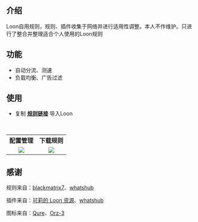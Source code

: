 ## 介绍
Loon自用规则，规则、插件收集于网络并进行适用性调整。本人不作维护。只进行了整合并整理适合个人使用的Loon规则

## 功能
- 自动分流、测速
- 负载均衡、广告过滤

## 使用
- 复制 **[规则链接](https://raw.githubusercontent.com/dqzboy/Loon_Rule/main/conf/loon.conf)** 导入Loon

<br/>
<table>
    <tr>
      <td width="50%" align="center"><b>配置管理</b></td>
      <td width="50%" align="center"><b>下载规则</b></td>
    </tr>
    <tr>
        <td width="50%" align="center"><img src="https://github.com/user-attachments/assets/518b4c0f-e6bb-4cf1-89df-416b3375bf2f?raw=true"></td>
        <td width="50%" align="center"><img src=https://github.com/user-attachments/assets/73bd376b-a88e-4113-b681-8e262de7e264?raw=true"></td>
    </tr>
</table>


## 感谢
规则来自：[blackmatrix7](https://github.com/blackmatrix7/ios_rule_script/tree/master/rule/Loon)、[whatshub](https://whatshub.top/profile)

插件来自：[可莉的 Loon 资源](https://github.com/luestr/ProxyResource)、[whatshub](https://whatshub.top/loon)

图标来自：[Qure](https://github.com/Koolson/Qure)、[Orz-3](https://github.com/Orz-3/mini/tree/master/Color)
